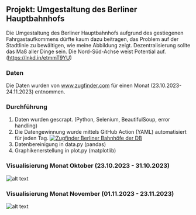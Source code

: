 ## Projekt: Umgestaltung des Berliner Hauptbahnhofs

Die Umgestaltung des Berliner Hauptbahnhofs aufgrund des gestiegenen Fahrgastaufkommens dürfte kaum dazu beitragen, das Problem auf der Stadtlinie zu bewältigen, wie meine Abbildung zeigt. Dezentralisierung sollte das Maß aller Dinge sein. Die Nord-Süd-Achse weist Potential auf.
(https://lnkd.in/etmmT9YU)

### Daten
Die Daten wurden von www.zugfinder.com für einen Monat (23.10.2023-24.11.2023) entnommen.

### Durchführung
1. Daten wurden gescrapt. (Python, Selenium, BeautifulSoup, error handling)
2. Die Datengewinnung wurde mittels GitHub Action (YAML) automatisiert für jeden Tag.
   [![Zugfinder Berliner Bahnhöfe der DB](https://github.com/JeanneDuPre/db_delay_zugfinder/actions/workflows/scrape_zugfinder.yml/badge.svg)](https://github.com/JeanneDuPre/db_delay_zugfinder/actions/workflows/scrape_zugfinder.yml)
4. Datenbereinigung in data.py (pandas)
5. Graphikenerstellung in plot.py (matplotlib)

### Visualisierung Monat Oktober (23.10.2023 - 31.10.2023)
![alt text](https://github.com/JeanneDuPre/db_delay_zugfinder/blob/main/images/abfertigungszeiten_berliner_bahnh%C3%B6fe_DB_20231023_bis_20231031.gif)
### Visualisierung Monat November (01.11.2023 - 23.11.2023)
![alt text](https://github.com/JeanneDuPre/db_delay_zugfinder/blob/main/images/abfertigungszeiten_berliner_bahnh%C3%B6fe_DB_20231101_bis_20231123.gif)
